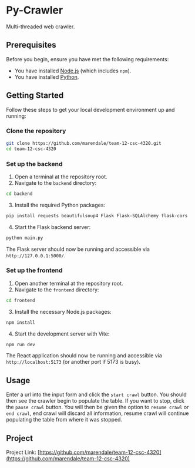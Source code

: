 # Py-Crawler

Multi-threaded web crawler.

## Prerequisites

Before you begin, ensure you have met the following requirements:
- You have installed [Node.js](https://nodejs.org/) (which includes `npm`).
- You have installed [Python](https://www.python.org/).

## Getting Started

Follow these steps to get your local development environment up and running:

### Clone the repository

```bash
git clone https://github.com/marendale/team-12-csc-4320.git
cd team-12-csc-4320
```

### Set up the backend

1. Open a terminal at the repository root.
2. Navigate to the `backend` directory:

```bash
cd backend
```

3. Install the required Python packages:

```bash
pip install requests beautifulsoup4 Flask Flask-SQLAlchemy flask-cors
```

4. Start the Flask backend server:

```bash
python main.py
```

The Flask server should now be running and accessible via `http://127.0.0.1:5000/`.

### Set up the frontend

1. Open another terminal at the repository root.
2. Navigate to the `frontend` directory:

```bash
cd frontend
```

3. Install the necessary Node.js packages:

```bash
npm install
```

4. Start the development server with Vite:

```bash
npm run dev
```

The React application should now be running and accessible via `http://localhost:5173` (or another port if 5173 is busy).

## Usage

Enter a url into the input form and click the `start crawl` button. You should then see the crawler begin to populate the table. If you want to stop, click the `pause crawl` button. You will then be given the option to `resume crawl` or `end crawl`, end crawl will discard all information, resume crawl will continue populating the table from where it was stopped.

## Project

Project Link: [https://github.com/marendale/team-12-csc-4320](https://github.com/marendale/team-12-csc-4320)
